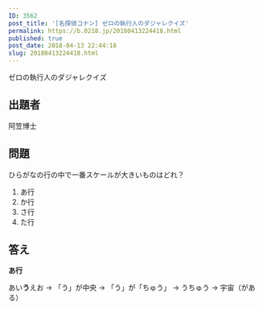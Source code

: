 ```yaml
---
ID: 3562
post_title: '[名探偵コナン] ゼロの執行人のダジャレクイズ'
permalink: https://b.0218.jp/20180413224418.html
published: true
post_date: 2018-04-13 22:44:18
slug: 20180413224418.html
---
```

ゼロの執行人のダジャレクイズ

<!--more-->

<h2>出題者</h2>

阿笠博士

<h2>問題</h2>

ひらがなの行の中で一番スケールが大きいものはどれ？

<ol>
<li>あ行</li>
<li>か行</li>
<li>さ行</li>
<li>た行</li>
</ol>

<h2>答え</h2>

<strong>あ行</strong>

あい<strong>う</strong>えお
→ 「う」が中央
→ 「う」が「ちゅう」
→ うちゅう
→ 宇宙（がある）